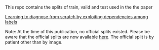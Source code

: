 This repo contains the splits of train, valid and test used in the the paper 

[Learning to diagnose from scratch by exploiting dependencies among labels](https://arxiv.org/abs/1710.10501)

Note: At the time of this publication, no official splits existed. Please be aware that the official splits are now available [here](https://nihcc.app.box.com/v/ChestXray-NIHCC). The official split is by patient other than by image.
